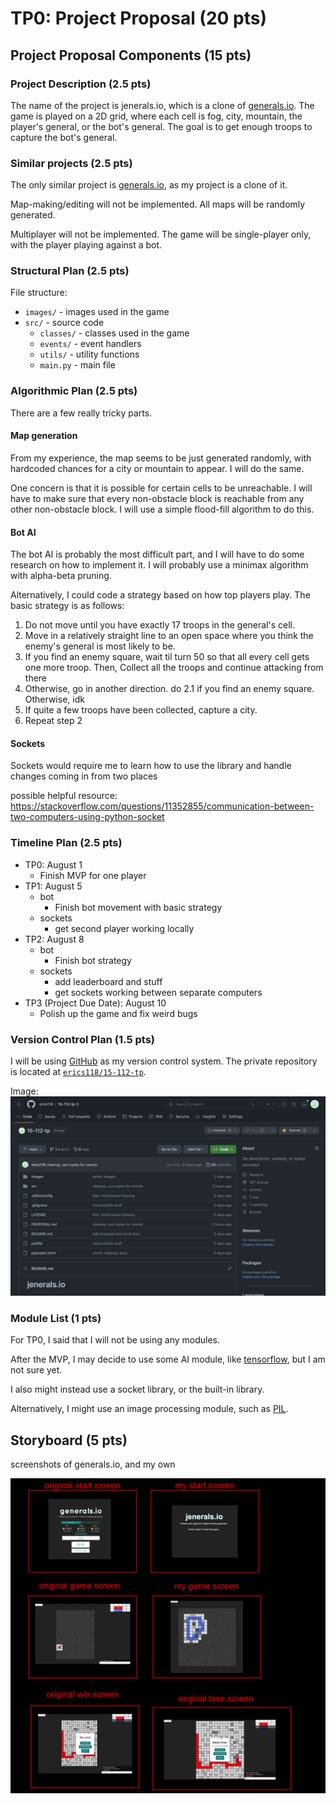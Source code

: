 # TP0: Project Proposal (20 pts)

## Project Proposal Components (15 pts)
<!-- Write up a proposal file (in the file proposal.txt, or .docx, or .pdf) which should include the following components: -->

### Project Description (2.5 pts)
<!-- The name of the term project and a short description of what it will be. -->

The name of the project is jenerals.io, which is a clone of [generals.io](https://generals.io/).
The game is played on a 2D grid, where each cell is fog, city, mountain, the player's general, or the bot's general. The goal is to get enough troops to capture the bot's general.

### Similar projects (2.5 pts)
<!-- A 1-2 paragraph analysis of similar projects you've seen online, and how your project will be similar or different to those. -->

The only similar project is [generals.io](https://generals.io/), as my project is a clone of it.

Map-making/editing will not be implemented. All maps will be randomly generated.

Multiplayer will not be implemented. The game will be single-player only, with the player playing against a bot.

### Structural Plan (2.5 pts)
<!-- A structural plan for how the finalized project will be organized in different functions, files and/or classes. -->

File structure:
- `images/` - images used in the game
- `src/` - source code
  - `classes/` - classes used in the game
  - `events/` - event handlers
  - `utils/` - utility functions
  - `main.py` - main file

### Algorithmic Plan (2.5 pts)
<!-- A plan for how you will approach the trickiest part of the project. Be sure to clearly highlight which part(s) of your project are algorithmically most difficult, and include some details of how you expect to implement these features. -->

There are a few really tricky parts.

#### Map generation

From my experience, the map seems to be just generated randomly, with hardcoded chances for a city or mountain to appear. I will do the same.

One concern is that it is possible for certain cells to be unreachable. I will have to make sure that every non-obstacle block is reachable from any other non-obstacle block. I will use a simple flood-fill algorithm to do this.

#### Bot AI

The bot AI is probably the most difficult part, and I will have to do some research on how to implement it. I will probably use a minimax algorithm with alpha-beta pruning.

Alternatively, I could code a strategy based on how top players play. The basic strategy is as follows:

1. Do not move until you have exactly 17 troops in the general's cell.
2. Move in a relatively straight line to an open space where you think the enemy's general is most likely to be.
  1. If you find an enemy square, wait til turn 50 so that all every cell gets one more troop. Then, Collect all the troops and continue attacking from there
   2. Otherwise, go in another direction. do 2.1 if you find an enemy square. Otherwise, idk
3. If quite a few troops have been collected, capture a city.
3. Repeat step 2

#### Sockets

Sockets would require me to learn how to use the library and handle changes coming in from two places

possible helpful resource: https://stackoverflow.com/questions/11352855/communication-between-two-computers-using-python-socket

### Timeline Plan (2.5 pts)
<!-- A timeline for when you intend to complete the major features of the project. -->

- TP0: August 1
  - Finish MVP for one player
- TP1: August 5
  - bot
    - Finish bot movement with basic strategy
  - sockets
    - get second player working locally
- TP2: August 8
  - bot
    - Finish bot strategy
  - sockets
    - add leaderboard and stuff
    - get sockets working between separate computers
- TP3 (Project Due Date): August 10
  - Polish up the game and fix weird bugs

### Version Control Plan (1.5 pts)
<!-- A short description and image demonstrating how you are using version control to back up your code. Notes:

You must back up your code somehow!!!
Your backups must not be on your computer (ideally, store them in the cloud) -->

I will be using [GitHub](https://github.com/) as my version control system. The private repository is located at [`erics118/15-112-tp`](https://github.com/erics118/15-112-tp).

Image: ![version control](./versionControl.png)

### Module List (1 pts)
<!-- A list of all external modules/hardware/technologies you are planning to use in your project. Note that any such modules must be approved by a tech demo. If you are not planning to use any additional modules, that's okay, just say so! -->

For TP0, I said that I will not be using any modules.

After the MVP, I may decide to use some AI module, like [tensorflow](https://www.tensorflow.org/), but I am not sure yet.

I also might instead use a socket library, or the built-in library.

Alternatively, I might use an image processing module, such as [PIL](https://pillow.readthedocs.io/en/stable/).

## Storyboard (5 pts)
<!-- Generate a storyboard that demonstrates how a user would interact with your finished project. A storyboard is just a series of sketches showing (roughly) what your project will look like. Your storyboard should have at least six panels, and at least three of those should demonstrate features within the project. You may scan or take a picture of your storyboard and include it in the directory as the file storyboard.png (other acceptable filetypes include .gif, .jpg, and .pdf). -->

screenshots of generals.io, and my own

![storyboard](storyboard.png)
